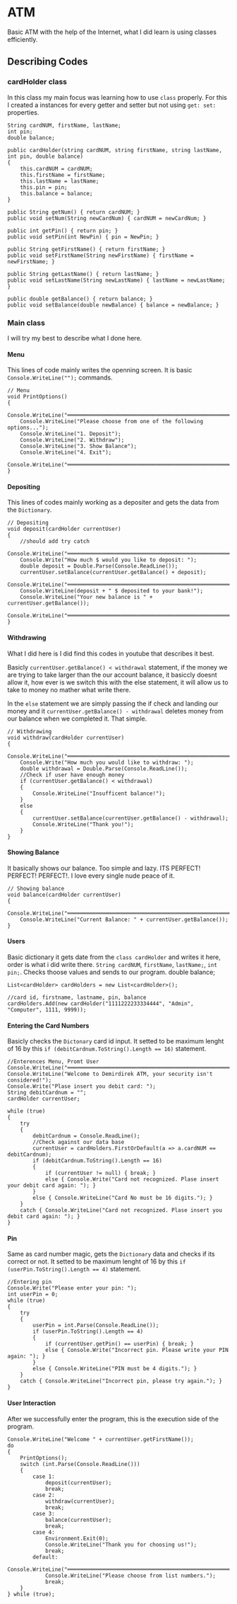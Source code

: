 # ATM
Basic ATM with the help of the Internet, what I did learn is using classes efficiently.

## Describing Codes

### cardHolder class
In this class my main focus was learning how to use ```class``` properly. For this I created a instances for every getter and setter but not using ```get: set:``` properties. 
```
String cardNUM, firstName, lastName;
int pin;
double balance;

public cardHolder(string cardNUM, string firstName, string lastName, int pin, double balance)
{
    this.cardNUM = cardNUM;
    this.firstName = firstName;
    this.lastName = lastName;
    this.pin = pin;
    this.balance = balance;
}

public String getNum() { return cardNUM; }
public void setNum(String newCardNum) { cardNUM = newCardNum; }

public int getPin() { return pin; }
public void setPin(int NewPin) { pin = NewPin; }

public String getFirstName() { return firstName; }
public void setFirstName(String newFirstName) { firstName = newFirstName; }

public String getLastName() { return lastName; }
public void setLastName(String newLastName) { lastName = newLastName; }

public double getBalance() { return balance; }
public void setBalance(double newBalance) { balance = newBalance; }
```

### Main class
I will try my best to describe what I done here.

#### Menu
This lines of code mainly writes the openning screen. It is basic ```Console.WriteLine("");``` commands.
```
// Menu
void PrintOptions()
{
    Console.WriteLine("══════════════════════════════════════════════════════════");
    Console.WriteLine("Please choose from one of the following options...");
    Console.WriteLine("1. Deposit");
    Console.WriteLine("2. Withdraw");
    Console.WriteLine("3. Show Balance");
    Console.WriteLine("4. Exit");
    Console.WriteLine("══════════════════════════════════════════════════════════");
}
```

#### Depositing
This lines of codes mainly working as a depositer and gets the data from the ```Dictionary```.
```
// Depositing
void deposit(cardHolder currentUser)
{
    //should add try catch
    Console.WriteLine("══════════════════════════════════════════════════════════");
    Console.Write("How much $ would you like to deposit: ");
    double deposit = Double.Parse(Console.ReadLine());
    currentUser.setBalance(currentUser.getBalance() + deposit);
    Console.WriteLine("══════════════════════════════════════════════════════════");
    Console.WriteLine(deposit + " $ deposited to your bank!");
    Console.WriteLine("Your new balance is " + currentUser.getBalance());
    Console.WriteLine("══════════════════════════════════════════════════════════");
}
```

#### Withdrawing
What I did here is I did find this codes in youtube that describes it best. 

Basicly ```currentUser.getBalance() < withdrawal``` statement, if the money we are trying to take larger than the our account balance, it basiccly doesnt allow it, how ever is we switch this with the else statement, it will allow us to take to money no mather what write there. 

In the ```else``` statement we are simply passing the if check and landing our money and it ```currentUser.getBalance() - withdrawal``` deletes money from our balance when we completed it. That simple. 
```
// Withdrawing
void withdraw(cardHolder currentUser)
{
    Console.WriteLine("══════════════════════════════════════════════════════════");
    Console.Write("How much you would like to withdraw: ");
    double withdrawal = Double.Parse(Console.ReadLine());
    //Check if user have enough money
    if (currentUser.getBalance() < withdrawal)
    {
        Console.WriteLine("Insufficent balance!");
    }
    else
    {
        currentUser.setBalance(currentUser.getBalance() - withdrawal);
        Console.WriteLine("Thank you!");
    }
}
```

#### Showing Balance
It basically shows our balance. Too simple and lazy. ITS PERFECT! PERFECT! PERFECT!. I love every single nude peace of it. 
```
// Showing balance
void balance(cardHolder currentUser)
{
    Console.WriteLine("══════════════════════════════════════════════════════════");
    Console.WriteLine("Current Balance: " + currentUser.getBalance());
}
```

#### Users
Basic dictionary it gets date from the ```class cardHolder``` and writes it here, order is what i did write there. ```String cardNUM```, ```firstName```, ```lastName;```, ```int pin;```. Checks thoose values and sends to our program.
double balance;
```
List<cardHolder> cardHolders = new List<cardHolder>();

//card id, firstname, lastname, pin, balance
cardHolders.Add(new cardHolder("1111222233334444", "Admin", "Computer", 1111, 9999));
```

#### Entering the Card Numbers
Basicly checks the ```Dictonary``` card id input. It setted to be maximum lenght of 16 by this ```if (debitCardnum.ToString().Length == 16)``` statement.
```
//Enterences Menu, Promt User
Console.WriteLine("══════════════════════════════════════════════════════════");
Console.WriteLine("Welcome to Demirdirek ATM, your security isn't considered!");
Console.Write("Plase insert you debit card: ");
String debitCardnum = "";
cardHolder currentUser;

while (true)
{
    try
    {
        debitCardnum = Console.ReadLine();
        //Check against our data base
        currentUser = cardHolders.FirstOrDefault(a => a.cardNUM == debitCardnum);
        if (debitCardnum.ToString().Length == 16)
        {
            if (currentUser != null) { break; }
            else { Console.Write("Card not recognized. Plase insert your debit card again: "); }
        }
        else { Console.WriteLine("Card No must be 16 digits."); }
    }
    catch { Console.WriteLine("Card not recognized. Plase insert you debit card again: "); }
}
```

#### Pin
Same as card number magic, gets the ```Dictionary``` data and checks if its correct or not. It setted to be maximum lenght of 16 by this ```if (userPin.ToString().Length == 4)``` statement.
```
//Entering pin
Console.Write("Please enter your pin: ");
int userPin = 0;
while (true)
{
    try
    {
        userPin = int.Parse(Console.ReadLine());
        if (userPin.ToString().Length == 4)
        {
            if (currentUser.getPin() == userPin) { break; }
            else { Console.Write("Incorrect pin. Please write your PIN again: "); }
        }
        else { Console.WriteLine("PIN must be 4 digits."); }
    }
    catch { Console.WriteLine("Incorrect pin, please try again."); }
}
```

#### User Interaction
After we successfully enter the program, this is the execution side of the program.
```
Console.WriteLine("Welcome " + currentUser.getFirstName());
do
{
    PrintOptions();
    switch (int.Parse(Console.ReadLine()))
    {
        case 1:
            deposit(currentUser);
            break;
        case 2:
            withdraw(currentUser);
            break;
        case 3:
            balance(currentUser);
            break;
        case 4:
            Environment.Exit(0);
            Console.WriteLine("Thank you for choosing us!");
            break;
        default:
            Console.WriteLine("══════════════════════════════════════════════════════════");
            Console.WriteLine("Please choose from list numbers.");
            break;
    }
} while (true);
```
